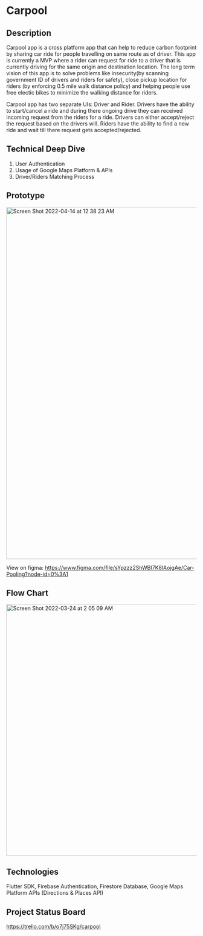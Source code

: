 # Carpool

## Description

Carpool app is a cross platform app that can help to reduce carbon footprint by sharing car ride for people travelling on same route as of driver. This app is currently a MVP where a rider can request for ride to a driver that is currently driving for the same origin and destination location. The long term vision of this app is to solve problems like insecurity(by scanning government ID of drivers and riders for safety), close pickup location for riders (by enforcing 0.5 mile walk distance policy) and helping people use free electic bikes to minimize the walking distance for riders.

Carpool app has two separate UIs: Driver and Rider. Drivers have the ability to start/cancel a ride and during there ongoing drive they can received incoming request from the riders for a ride. Drivers can either accept/reject the request based on the drivers will. Riders have the ability to find a new ride and wait till there request gets accepted/rejected.


## Technical Deep Dive

1. User Authentication
2. Usage of Google Maps Platform & APIs
3. Driver/Riders Matching Process

## Prototype

<img width="929" alt="Screen Shot 2022-04-14 at 12 38 23 AM" src="https://user-images.githubusercontent.com/56787472/163314649-e02c9d56-7374-4ca9-88d7-1da555951573.png">


View on figma: https://www.figma.com/file/sYpzzz2ShWBI7K8lAojgAe/Car-Pooling?node-id=0%3A1

## Flow Chart

<img width="664" alt="Screen Shot 2022-03-24 at 2 05 09 AM" src="https://user-images.githubusercontent.com/56787472/159852752-83f22702-456d-415b-9454-d6c4d594d27d.png">

## Technologies

Flutter SDK, Firebase Authentication, Firestore Database, Google Maps Platform APIs (Directions & Places API)

## Project Status Board

https://trello.com/b/o7j75SKg/carpool


